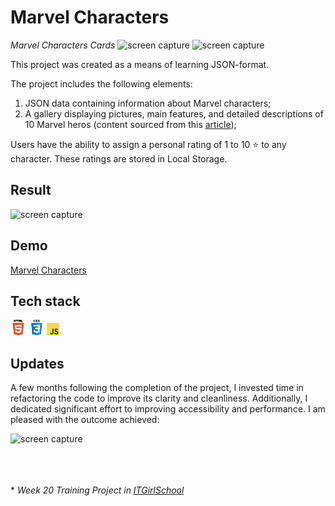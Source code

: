 # Marvel Characters

_Marvel Characters Cards_ <img width="20px" alt="screen capture" src="../main/assets/icons/favicon-32x32.png"> <img width="20px" alt="screen capture" src="../main/assets/icons/favicon-32x32.png">

This project was created as a means of learning JSON-format.

The project includes the following elements:

1. JSON data containing information about Marvel characters;
2. A gallery displaying pictures, main features, and detailed descriptions of 10 Marvel heros (content sourced from this [article]);

Users have the ability to assign a personal rating of 1 to 10 ⭐️ to any character. These ratings are stored in Local Storage.

## Result

<img width="35%" alt="screen capture" src="../main/assets/img/сaptureweb.jpeg">

## Demo

[Marvel Characters]

## Tech stack

<code><img height="25" src="https://raw.githubusercontent.com/github/explore/80688e429a7d4ef2fca1e82350fe8e3517d3494d/topics/html/html.png"></code>
<code><img height="25" src="https://raw.githubusercontent.com/github/explore/80688e429a7d4ef2fca1e82350fe8e3517d3494d/topics/css/css.png"></code>
<code><img height="20" src="https://raw.githubusercontent.com/github/explore/80688e429a7d4ef2fca1e82350fe8e3517d3494d/topics/javascript/javascript.png"></code>

## Updates

A few months following the completion of the project, I invested time in refactoring the code to improve its clarity and cleanliness. Additionally, I dedicated significant effort to improving accessibility and performance. I am pleased with the outcome achieved:

<img width="60%" alt="screen capture" src="../main/assets/img/pagespeed.png">

<br><br><br> \* _Week 20 Training Project in [ITGirlSchool]_

[ITGirlSchool]: https://itgirlschool.com/en
[Marvel Characters]: https://alenagm.github.io/Marvel-Characters/
[article]: https://www.ellegirl.ru/articles/vse-o-15-samyih-krutyih-supergeroyah/
